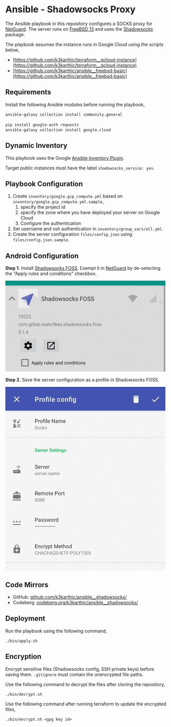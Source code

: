 # Ansible - Shadowsocks Proxy

The Ansible playbook in this repository configures a SOCKS proxy for [NetGuard](https://www.netguard.me/). The server runs on [FreeBSD 13](https://www.freebsd.org/) and uses the [Shadowsocks](https://shadowsocks.org/en/index.html) package.

The playbook assumes the instance runs in Google Cloud using the scripts below,
- [https://github.com/k3karthic/terraform__gcloud-instance](https://github.com/k3karthic/terraform__gcloud-instance)
- [https://github.com/k3karthic/ansible__freebsd-basic](https://github.com/k3karthic/ansible__freebsd-basic)

## Requirements

Install the following Ansible modules before running the playbook,
```
ansible-galaxy collection install community.general

pip install google-auth requests
ansible-galaxy collection install google.cloud
```

## Dynamic Inventory

This playbook uses the Google [Ansible Inventory Plugin](https://docs.ansible.com/ansible/latest/collections/google/cloud/gcp_compute_inventory.html).

Target public instances must have the label `shadowsocks_service: yes`.

## Playbook Configuration

1. Create `inventory/google.gcp_compute.yml` based on `inventory/google.gcp_compute.yml.sample`,
    1. specify the project id
    1. specify the zone where you have deployed your server on Google Cloud
    1. Configure the authentication
1. Set username and ssh authentication in `inventory/group_vars/all.yml`.
1. Create the server configuration `files/config.json` using `files/config.json.sample`.

## Android Configuration

**Step 1.** Install [Shadowsocks FOSS](https://www.f-droid.org/en/packages/com.gitlab.mahc9kez.shadowsocks.foss/). Exempt it in [NetGuard](https://f-droid.org/en/packages/eu.faircode.netguard/) by de-selecting the "Apply rules and conditions" checkbox.

<img src="resources/shadowsocks_screenshot.jpg" width="500" />

**Step 2.** Save the server configuration as a profile in Shadowsocks FOSS.

<img src="resources/netguard_screenshot.jpg" width="500" />

## Code Mirrors

* GitHub: [github.com/k3karthic/ansible__shadowsocks/](https://github.com/k3karthic/ansible__shadowsocks/)
* Codeberg: [codeberg.org/k3karthic/ansible__shadowsocks/](https://codeberg.org/k3karthic/ansible__shadowsocks/)

## Deployment

Run the playbook using the following command,
```
./bin/apply.sh
```

## Encryption

Encrypt sensitive files (Shadowsocks config, SSH private keys) before saving them. `.gitignore` must contain the unencrypted file paths.

Use the following command to decrypt the files after cloning the repository,

```
./bin/decrypt.sh
```

Use the following command after running terraform to update the encrypted files,

```
./bin/encrypt.sh <gpg key id>
```
